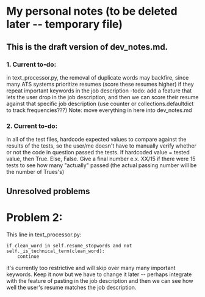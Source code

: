 # My personal notes (to be deleted later -- temporary file)
## This is the draft version of dev_notes.md. 
### 1. Current to-do: 
in text_processor.py, the removal of duplicate words may backfire, since many ATS systems prioritize resumes (score these resumes higher) if they repeat important keywords in the job description
-todo: add a feature that lets the user drop in the job description, and then we can score 
their resume against that specific job description
(use counter or collections.defaultdict to track frequencies???)
Note: move everything in here into dev_notes.md 

### 2. Current to-do: 
In all of the test files, hardcode expected values to compare against the results of the tests,
so the user/me doesn't have to manually verify whether or not the code in question passed the tests. If hardcoded value = tested value, then True. Else, False. Give a final number e.x. XX/15 if there were 15 tests to see how many "actually" passed (the actual passing number will be the number of Trues's)

## Unresolved problems 
# Problem 2: 
This line in text_processor.py: 
```
if clean_word in self.resume_stopwords and not self._is_technical_term(clean_word): 
    continue
```
it's currently too restrictive and will skip over many many important keywords.
Keep it now but we have to change it later -- perhaps integrate with the feature of 
pasting in the job description and then we can see how well the user's resume matches 
the job description. 